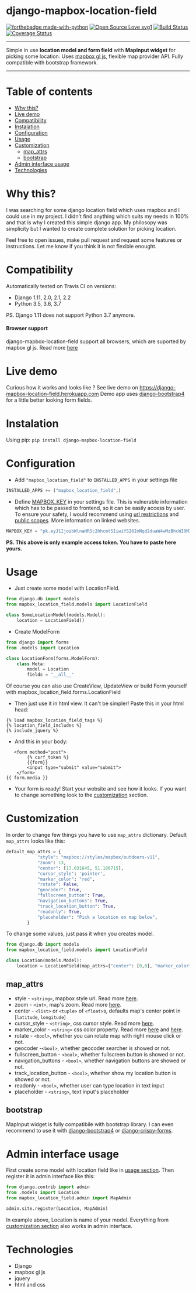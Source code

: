 
 # django-mapbox-location-field
 [![forthebadge made-with-python](http://ForTheBadge.com/images/badges/made-with-python.svg)](https://www.python.org/) [![Open Source Love svg1](https://badges.frapsoft.com/os/v1/open-source.svg?v=103)](https://github.com/ellerbrock/open-source-badges/)
 [![Build Status](https://travis-ci.org/Simon-the-Shark/django-mapbox-location-field.svg?branch=master)](https://travis-ci.org/Simon-the-Shark/django-mapbox-location-field)[![Coverage Status](https://coveralls.io/repos/github/Simon-the-Shark/django-mapbox-location-field/badge.svg?branch=master)](https://coveralls.io/github/Simon-the-Shark/django-mapbox-location-field?branch=master)
 ****
 Simple in use **location model and form field** with **MapInput widget** for picking some location. Uses [mapbox gl js](https://docs.mapbox.com/mapbox-gl-js/), flexible map provider API. Fully compatible with bootstrap framework.
 ****


# Table of contents
* [Why this?](#why-this)
* [Live demo](#live-demo)
* [Compatibility](#compatibility)
 * [Instalation](#instalation)
* [Configuration](#configuration)
* [Usage](#usage)
* [Customization](#customization)
    * [map_attrs](#map_attrs)
    * [bootstrap](#bootstrap)
* [Admin interface usage](#admin-interface-usage)
* [Technologies](#technologies)

# Why this?
I was searching for some django location field which uses mapbox and I could use in my project. I didn't find anything which suits my needs in 100% and that is why I created this simple django app. My philosopy was simplicity but I wanted to create complete solution for picking location.

Feel free to open issues, make pull request and request some features or instructions. Let me know if you think it is not flexible enought.
# Compatibility
Automatically tested on Travis CI on versions:

* Django 1.11, 2.0, 2.1, 2.2
* Python 3.5, 3.6, 3.7

PS. Django 1.11 does not support Python 3.7 anymore.

#### Browser support
django-mapbox-location-field support all browsers, which are suported by mapbox gl js. Read more [here](https://docs.mapbox.com/help/troubleshooting/mapbox-browser-support/#mapbox-gl-js)

# Live demo
Curious how it works and looks like ? See live demo on https://django-mapbox-location-field.herokuapp.com
Demo app uses [django-bootstrap4](https://github.com/zostera/django-bootstrap4) for a little better looking form fields.

# Instalation
Using pip:
    `pip install django-mapbox-location-field`

# Configuration
* Add `"mapbox_location_field"` to `INSTALLED_APPS` in your settings file

```python
INSTALLED_APPS += ("mapbox_location_field",)
```

* Define [MAPBOX_KEY](https://docs.mapbox.com/help/how-mapbox-works/access-tokens/) in your settings file. This is vulnerable information which has to be passed to frontend, so it can be easily access by user. To ensure your safety, I would recommend using [url restrictions](https://docs.mapbox.com/help/how-mapbox-works/access-tokens/#url-restrictions) and [public scopes](https://docs.mapbox.com/help/how-mapbox-works/access-tokens/#scopes). More information on linked websites.
```python
MAPBOX_KEY = "pk.eyJ1IjoibWlnaHR5c2hhcmt5IiwiYSI6ImNqd2duaW4wMzBhcWI0M3F1MTRvbHB0dWcifQ.1sDAD43q0ktK1Sr374xGfw"
```
**PS. This above is only example access token. You have to paste here yours.**

# Usage
* Just create some model with LocationField.
```python
from django.db import models
from mapbox_location_field.models import LocationField

class SomeLocationModel(models.Model):
    location = LocationField()

```
* Create ModelForm
```python
from django import forms
from .models import Location

class LocationForm(forms.ModelForm):
    class Meta:
        model = Location
        fields = "__all__"
```
Of course you can also use CreateView, UpdateView or build Form yourself with mapbox_location_field.forms.LocationField


* Then just use it in html view. It can't be simpler!
Paste this in your html head:
```django
{% load mapbox_location_field_tags %}
{% location_field_includes %}
{% include_jquery %}
```
* And this in your body:
```django
   <form method="post">
        {% csrf_token %}
        {{form}}
        <input type="submit" value="submit">
    </form>
{{ form.media }}
```
* Your form is ready! Start your website and see how it looks. If you want to change something look to the [customization](#customization) section.

# Customization
In order to change few things you have to use `map_attrs` dictionary.
Default `map_attrs` looks like this:
```python
default_map_attrs = {
            "style": "mapbox://styles/mapbox/outdoors-v11",
            "zoom": 13,
            "center": [17.031645, 51.106715],
            "cursor_style": 'pointer',
            "marker_color": "red",
            "rotate": False,
            "geocoder": True,
            "fullscreen_button": True,
            "navigation_buttons": True,
            "track_location_button": True,
            "readonly": True,
            "placeholder": "Pick a location on map below",
        }
```
To change some values, just pass it when you creates model.
```python
from django.db import models
from mapbox_location_field.models import LocationField

class Location(models.Model):
    location = LocationField(map_attrs={"center": [0,0], "marker_color": "blue"})
```
## map_attrs
* style - `<string>`, mapbox style url. Read more [here](https://docs.mapbox.com/help/glossary/style-url/).
* zoom - `<int>`, map's zoom. Read more [here](https://docs.mapbox.com/help/glossary/zoom-level/).
* center - `<list>` or `<tuple>` of `<float>`s, defaults map's center point in [`latitude`, `longitude`]
* cursor_style - `<string>`, css cursor style. Read more [here](https://www.w3schools.com/cssref/pr_class_cursor.asp).
* marker_color - `<string>` css color property. Read more [here](https://www.w3schools.com/cssref/css_colors_legal.asp)  and [here](https://www.w3schools.com/cssref/css_colors.asp).
* rotate - `<bool>`, whether you can rotate map with right mouse click or not.
* geocoder -`<bool>`, whether geocoder searcher is showed or not.
* fullscreen_button - `<bool>`, whether fullscreen button is showed or not.
* navigation_buttons - `<bool>`, whether navigation buttons are showed or not.
* track_location_button - `<bool>`, whether show my location button is showed or not.
* readonly - `<bool>`, whether user can type location in text input
* placeholder - `<string>`, text input's placeholder

## bootstrap
MapInput widget is fully compatibile with bootstrap library. I can even recommend to use it with [django-bootstrap4](https://github.com/zostera/django-bootstrap4) or [django-crispy-forms](https://github.com/django-crispy-forms/django-crispy-forms).

# Admin interface usage
First create some model with location field like in [usage section](#usage).
Then register it in admin interface like this:
```python
from django.contrib import admin
from .models import Location
from mapbox_location_field.admin import MapAdmin

admin.site.register(Location, MapAdmin)
```
In example above, Location is name of your model.
Everything from [customization section](#customization) also works in admin interface.
# Technologies
* Django
* mapbox gl js
* jquery
* html and css
